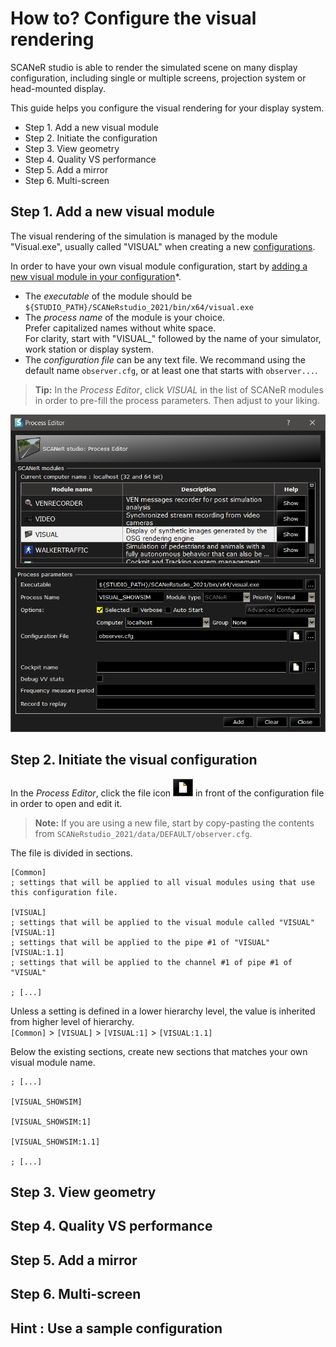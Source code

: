 # How to? Configure the visual rendering

SCANeR studio is able to render the simulated scene on many display configuration, including single or multiple screens, projection system or head-mounted display.

This guide helps you configure the visual rendering for your display system.

* Step 1. Add a new visual module
* Step 2. Initiate the configuration
* Step 3. View geometry
* Step 4. Quality VS performance
* Step 5. Add a mirror
* Step 6. Multi-screen

## Step 1. Add a new visual module

The visual rendering of the simulation is managed by the module "Visual.exe", usually called "VISUAL" when creating a new [configurations](../HT_Create_custom_work_environment/HT_Create_A_New_Workspace.html).

In order to have your own visual module configuration, start by [adding a new visual module in your configuration](../HT_Add_module/Add_module.md)*.
* The *executable* of the module should be `${STUDIO_PATH}/SCANeRstudio_2021/bin/x64/visual.exe`
* The *process name* of the module is your choice.  
  Prefer capitalized names without white space.  
  For clarity, start with "VISUAL_" followed by the name of your simulator, work station or display system.
* The *configuration file* can be any text file. We recommand using the default name `observer.cfg`, or at least one that starts with `observer...`.
> **Tip:** In the *Process Editor*, click *VISUAL* in the list of SCANeR modules in order to pre-fill the process parameters. Then adjust to your liking.

![Add a new visual module](./assets/v1.png)

## Step 2. Initiate the visual configuration

In the *Process Editor*, click the file icon ![Icon Edit File](./assets/icon_edit.png) in front of the configuration file in order to open and edit it.

> **Note:** If you are using a new file, start by copy-pasting the contents from `SCANeRstudio_2021/data/DEFAULT/observer.cfg`.

The file is divided in sections.
```
[Common]
; settings that will be applied to all visual modules using that use this configuration file.

[VISUAL]
; settings that will be applied to the visual module called "VISUAL"
[VISUAL:1]
; settings that will be applied to the pipe #1 of "VISUAL"
[VISUAL:1.1]
; settings that will be applied to the channel #1 of pipe #1 of "VISUAL"

; [...]
```
Unless a setting is defined in a lower hierarchy level, the value is inherited from higher level of hierarchy.  
`[Common]` > `[VISUAL]` > `[VISUAL:1]` > `[VISUAL:1.1]`

Below the existing sections, create new sections that matches your own visual module name.

```
; [...]

[VISUAL_SHOWSIM]

[VISUAL_SHOWSIM:1]

[VISUAL_SHOWSIM:1.1]

; [...]
```

## Step 3. View geometry

## Step 4. Quality VS performance

## Step 5. Add a mirror

## Step 6. Multi-screen

## Hint : Use a sample configuration
